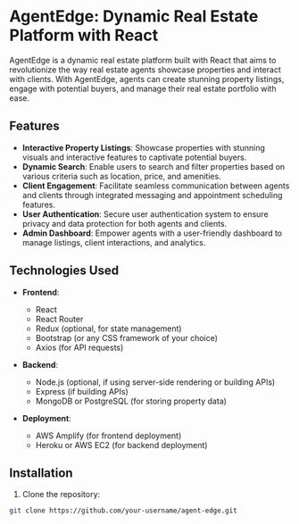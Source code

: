 # AgentEdge: Dynamic Real Estate Platform with React

AgentEdge is a dynamic real estate platform built with React that aims to revolutionize the way real estate agents showcase properties and interact with clients. With AgentEdge, agents can create stunning property listings, engage with potential buyers, and manage their real estate portfolio with ease.

## Features

- **Interactive Property Listings**: Showcase properties with stunning visuals and interactive features to captivate potential buyers.
- **Dynamic Search**: Enable users to search and filter properties based on various criteria such as location, price, and amenities.
- **Client Engagement**: Facilitate seamless communication between agents and clients through integrated messaging and appointment scheduling features.
- **User Authentication**: Secure user authentication system to ensure privacy and data protection for both agents and clients.
- **Admin Dashboard**: Empower agents with a user-friendly dashboard to manage listings, client interactions, and analytics.

## Technologies Used

- **Frontend**:
  - React
  - React Router
  - Redux (optional, for state management)
  - Bootstrap (or any CSS framework of your choice)
  - Axios (for API requests)
  
- **Backend**:
  - Node.js (optional, if using server-side rendering or building APIs)
  - Express (if building APIs)
  - MongoDB or PostgreSQL (for storing property data)
  
- **Deployment**:
  - AWS Amplify (for frontend deployment)
  - Heroku or AWS EC2 (for backend deployment)
  
## Installation

1. Clone the repository:

```bash
git clone https://github.com/your-username/agent-edge.git
